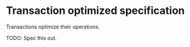 # Transaction optimized specification

Transactions optimize their operations.

TODO: Spec this out.
